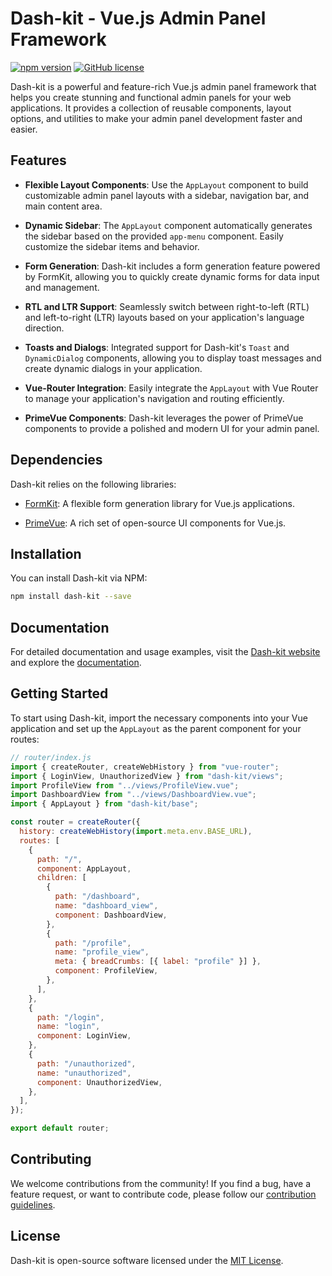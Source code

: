 # Dash-kit - Vue.js Admin Panel Framework

[![npm version](https://badge.fury.io/js/dash-kit.svg)](https://www.npmjs.com/package/dash-kit)
[![GitHub license](https://img.shields.io/github/license/darwishdev/dashkit)](https://github.com/darwishdev/dashkit/blob/main/LICENSE)

Dash-kit is a powerful and feature-rich Vue.js admin panel framework that helps you create stunning and functional admin panels for your web applications. It provides a collection of reusable components, layout options, and utilities to make your admin panel development faster and easier.

## Features

- **Flexible Layout Components**: Use the `AppLayout` component to build customizable admin panel layouts with a sidebar, navigation bar, and main content area.

- **Dynamic Sidebar**: The `AppLayout` component automatically generates the sidebar based on the provided `app-menu` component. Easily customize the sidebar items and behavior.

- **Form Generation**: Dash-kit includes a form generation feature powered by FormKit, allowing you to quickly create dynamic forms for data input and management.

- **RTL and LTR Support**: Seamlessly switch between right-to-left (RTL) and left-to-right (LTR) layouts based on your application's language direction.

- **Toasts and Dialogs**: Integrated support for Dash-kit's `Toast` and `DynamicDialog` components, allowing you to display toast messages and create dynamic dialogs in your application.

- **Vue-Router Integration**: Easily integrate the `AppLayout` with Vue Router to manage your application's navigation and routing efficiently.

- **PrimeVue Components**: Dash-kit leverages the power of PrimeVue components to provide a polished and modern UI for your admin panel.

## Dependencies

Dash-kit relies on the following libraries:

- [FormKit](https://formkit.js.org): A flexible form generation library for Vue.js applications.

- [PrimeVue](https://www.primefaces.org/primevue/): A rich set of open-source UI components for Vue.js.

## Installation

You can install Dash-kit via NPM:

```bash
npm install dash-kit --save
```

## Documentation

For detailed documentation and usage examples, visit the [Dash-kit website](https://vuedashkit.com) and explore the [documentation](https://docs.vuedashkit.com).

## Getting Started

To start using Dash-kit, import the necessary components into your Vue application and set up the `AppLayout` as the parent component for your routes:

```javascript
// router/index.js
import { createRouter, createWebHistory } from "vue-router";
import { LoginView, UnauthorizedView } from "dash-kit/views";
import ProfileView from "../views/ProfileView.vue";
import DashboardView from "../views/DashboardView.vue";
import { AppLayout } from "dash-kit/base";

const router = createRouter({
  history: createWebHistory(import.meta.env.BASE_URL),
  routes: [
    {
      path: "/",
      component: AppLayout,
      children: [
        {
          path: "/dashboard",
          name: "dashboard_view",
          component: DashboardView,
        },
        {
          path: "/profile",
          name: "profile_view",
          meta: { breadCrumbs: [{ label: "profile" }] },
          component: ProfileView,
        },
      ],
    },
    {
      path: "/login",
      name: "login",
      component: LoginView,
    },
    {
      path: "/unauthorized",
      name: "unauthorized",
      component: UnauthorizedView,
    },
  ],
});

export default router;
```

## Contributing

We welcome contributions from the community! If you find a bug, have a feature request, or want to contribute code, please follow our [contribution guidelines](https://github.com/darwishdev/dashkit/blob/main/CONTRIBUTING.md).

## License

Dash-kit is open-source software licensed under the [MIT License](https://github.com/darwishdev/dashkit/blob/main/LICENSE).
